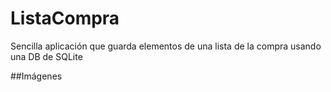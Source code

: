 # ListaCompra
Sencilla aplicación que guarda elementos de una lista de la compra usando una DB de SQLite

##Imágenes
